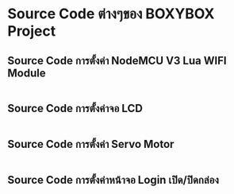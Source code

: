 # Source Code ต่างๆของ BOXYBOX Project

## Source Code การตั้งค่า NodeMCU V3 Lua WIFI Module
````

````

## Source Code การตั้งค่าจอ LCD
````

````

## Source Code การตั้งค่า Servo Motor
````

````

## Source Code การตั้งค่าหน้าจอ Login เปิด/ปิดกล่อง
````

````
